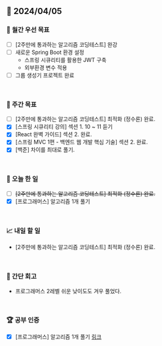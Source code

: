 ## 📅 2024/04/05

### 🚀 월간 우선 목표

- [ ] [2주만에 통과하는 알고리즘 코딩테스트] 완강
- [ ] 새로운 Spring Boot 환경 설정
  - 스프링 시큐리티를 활용한 JWT 구축
  - 외부환경 변수 적용
- [ ] 그룹 생성기 프로젝트 완료

<br />

### 👏 주간 목표

- [ ] [2주만에 통과하는 알고리즘 코딩테스트] 최적화 (정수론) 완료.
- [x] [스프링 시큐리티 강의] 섹션 1. 10 ~ 11 듣기
- [x] [React 완벽 가이드] 섹션 2. 완료.
- [x] [스프링 MVC 1편 - 백엔드 웹 개발 핵심 기술] 섹션 2. 완료.
- [x] [백준] 차이를 최대로 풀기.

<br />

### 💯 오늘 한 일

- [ ] ~~[2주만에 통과하는 알고리즘 코딩테스트] 최적화 (정수론) 완료.~~
- [x] [프로그래머스] 알고리즘 1개 풀기

<br />

### 📈 내일 할 일

- [2주만에 통과하는 알고리즘 코딩테스트] 최적화 (정수론) 완료.

<br />

### 🤔 간단 회고

- 프로그래머스 2레벨 쉬운 낮이도도 겨우 풀었다.

<br />

### 🏆 공부 인증

- [x] [프로그래머스] 알고리즘 1개 풀기
      [링크](https://github.com/suld2495/fridaycoffee/tree/main/%ED%94%84%EB%A1%9C%EA%B7%B8%EB%9E%98%EB%A8%B8%EC%8A%A4/2/12941.%E2%80%85%EC%B5%9C%EC%86%9F%EA%B0%92%E2%80%85%EB%A7%8C%EB%93%A4%EA%B8%B0)
